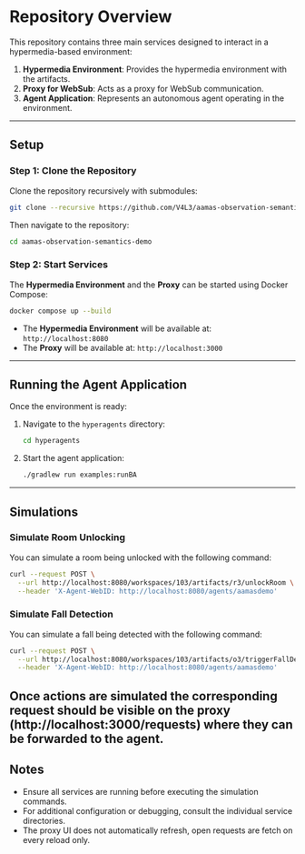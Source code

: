 # Repository Overview

This repository contains three main services designed to interact in a hypermedia-based environment:

1. **Hypermedia Environment**: Provides the hypermedia environment with the artifacts.
2. **Proxy for WebSub**: Acts as a proxy for WebSub communication.
3. **Agent Application**: Represents an autonomous agent operating in the environment.

---

## Setup

### Step 1: Clone the Repository
Clone the repository recursively with submodules:
```bash
git clone --recursive https://github.com/V4L3/aamas-observation-semantics-demo.git
```
Then navigate to the repository:
```bash
cd aamas-observation-semantics-demo
```
### Step 2: Start Services
The **Hypermedia Environment** and the **Proxy** can be started using Docker Compose:
```bash
docker compose up --build
```

- The **Hypermedia Environment** will be available at: `http://localhost:8080`
- The **Proxy** will be available at: `http://localhost:3000`

---

## Running the Agent Application

Once the environment is ready:
1. Navigate to the `hyperagents` directory:
   ```bash
   cd hyperagents
   ```
2. Start the agent application:
   ```bash
   ./gradlew run examples:runBA
   ```

---

## Simulations

### Simulate Room Unlocking
You can simulate a room being unlocked with the following command:
```bash
curl --request POST \
  --url http://localhost:8080/workspaces/103/artifacts/r3/unlockRoom \
  --header 'X-Agent-WebID: http://localhost:8080/agents/aamasdemo'
```

### Simulate Fall Detection
You can simulate a fall being detected with the following command:
```bash
curl --request POST \
  --url http://localhost:8080/workspaces/103/artifacts/o3/triggerFallDetected \
  --header 'X-Agent-WebID: http://localhost:8080/agents/aamasdemo'
```

Once actions are simulated the corresponding request should be visible on the proxy (**http://localhost:3000/requests**) where they can be forwarded to the agent.
---

## Notes
- Ensure all services are running before executing the simulation commands.
- For additional configuration or debugging, consult the individual service directories.
- The proxy UI does not automatically refresh, open requests are fetch on every reload only.

